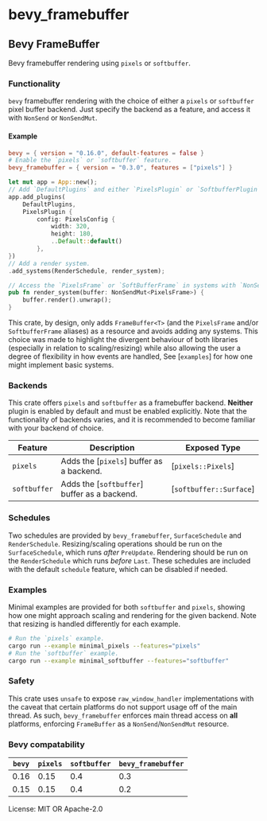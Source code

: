 # bevy_framebuffer

## Bevy FrameBuffer
Bevy framebuffer rendering using `pixels` or `softbuffer`.

### Functionality

`bevy` framebuffer rendering with the choice of either a `pixels` or `softbuffer`
 pixel buffer backend. Just specify the backend as a feature, and access it with
`NonSend` or `NonSendMut`.

#### Example

```toml
bevy = { version = "0.16.0", default-features = false }
# Enable the `pixels` or `softbuffer` feature.
bevy_framebuffer = { version = "0.3.0", features = ["pixels"] }
```

```rust
let mut app = App::new();
// Add `DefaultPlugins` and either `PixelsPlugin` or `SoftbufferPlugin` to your project.
app.add_plugins(
    DefaultPlugins,
    PixelsPlugin {
        config: PixelsConfig {
            width: 320,
            height: 180,
            ..Default::default()
        },
})
// Add a render system.
.add_systems(RenderSchedule, render_system);

// Access the `PixelsFrame` or `SoftBufferFrame` in systems with `NonSend` or `NonSendMut`.
pub fn render_system(buffer: NonSendMut<PixelsFrame>) {
    buffer.render().unwrap();
}
```

This crate, by design, only adds `FrameBuffer<T>` (and the `PixelsFrame` and/or
`SoftbufferFrame` aliases) as a resource and avoids adding any systems. This
choice was made to highlight the divergent behaviour of both libraries
(especially in relation to scaling/resizing) while also allowing the user a
degree of flexibility in how events are handled, See [`examples`] for how one
might implement basic systems.

### Backends

This crate offers `pixels` and `softbuffer` as a framebuffer backend. **Neither**
plugin is enabled by default and must be enabled explicitly. Note that the
functionality of backends varies, and it is recommended to become familiar with
your backend of choice.

Feature | Description | Exposed Type
---|---|---
`pixels` | Adds the [`pixels`] buffer as a backend. | [`pixels::Pixels`]
`softbuffer` | Adds the [`softbuffer`] buffer as a backend. | [`softbuffer::Surface`]

### Schedules

Two schedules are provided by `bevy_framebuffer`, `SurfaceSchedule` and `RenderSchedule`.
Resizing/scaling operations should be run on the `SurfaceSchedule`, which runs *after*
`PreUpdate`.  Rendering should be run on the `RenderSchedule` which runs *before* `Last`.
These schedules are included with the default `schedule` feature, which can be
disabled if needed.

### Examples

Minimal examples are provided for both `softbuffer` and `pixels`, showing how one might
approach scaling and rendering for the given backend. Note that resizing is handled
differently for each example.

```bash
# Run the `pixels` example.
cargo run --example minimal_pixels --features="pixels"
# Run the `softbuffer` example.
cargo run --example minimal_softbuffer --features="softbuffer"
```

### Safety

This crate uses `unsafe` to expose `raw_window_handler` implementations with
the caveat that certain platforms do not support usage off of the main thread.
As such, `bevy_framebuffer` enforces main thread access on **all** platforms,
enforcing `FrameBuffer` as a `NonSend`/`NonSendMut` resource.

### Bevy compatability

`bevy` | `pixels` | `softbuffer` | `bevy_framebuffer`
---|---|---|---
0.16 | 0.15 | 0.4 | 0.3
0.15 | 0.15 | 0.4 | 0.2

License: MIT OR Apache-2.0
